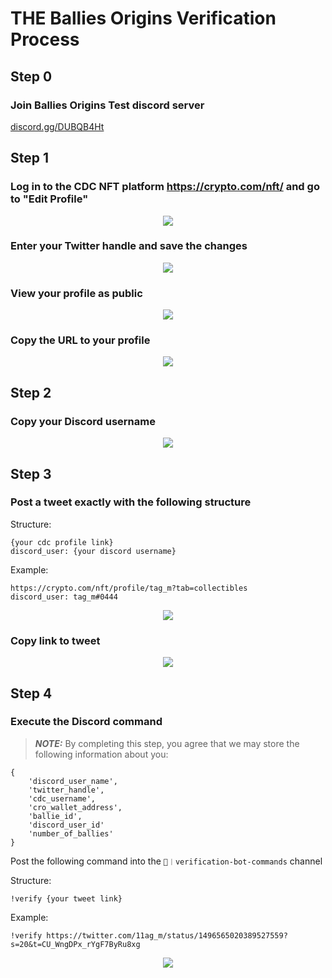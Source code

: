 # THE Ballies Origins Verification Process

## Step 0 <a name="step0"></a>
### Join Ballies Origins Test discord server <a name="step01"></a>

[discord.gg/DUBQB4Ht](https://discord.gg/DUBQB4Ht)

## Step 1 <a name="step1"></a>
### Log in to the CDC NFT platform https://crypto.com/nft/ and go to "Edit Profile" <a name="step11"></a>

<p align="center">
  <img src="https://user-images.githubusercontent.com/98609855/155387837-16e7bf86-698a-4764-9cb5-0ef4979df447.png">
</p>

### Enter your Twitter handle and save the changes <a name="step12"></a>

<p align="center">
  <img src="https://user-images.githubusercontent.com/98609855/155388258-8bc01ffa-576c-4258-9f6c-bd99c82ea909.png">
</p>

### View your profile as public <a name="step13"></a>

<p align="center">
  <img src="https://user-images.githubusercontent.com/98609855/155389115-3749d752-839d-450d-922d-3ddadc446ca3.png">
</p>

### Copy the URL to your profile <a name="step14"></a>

<p align="center">
  <img src="https://user-images.githubusercontent.com/98609855/155389398-f6b58245-c38b-4c8f-8249-748ee3ad490d.png">
</p>

## Step 2 <a name="step2"></a>
### Copy your Discord username <a name="step21"></a>

<p align="center">
  <img src="https://user-images.githubusercontent.com/98609855/155390300-5c5be96c-49e2-44f6-963b-216b36570b6f.gif">
</p>

## Step 3 <a name="step3"></a>
### Post a tweet exactly with the following structure <a name="step31"></a>
Structure:
```
{your cdc profile link}
discord_user: {your discord username}
```

Example:
```
https://crypto.com/nft/profile/tag_m?tab=collectibles
discord_user: tag_m#0444
```

<p align="center">
  <img src="https://user-images.githubusercontent.com/98609855/155391523-fcd4f4bd-8303-496c-aa1d-1b871462ff30.png">
</p>

### Copy link to tweet <a name="step32"></a>

<p align="center">
  <img src="https://user-images.githubusercontent.com/98609855/155391573-73d09da6-f3d8-4f03-85f0-56cb74b34573.png">
</p>


## Step 4 <a name="step4"></a>
### Execute the Discord command <a name="step41"></a>
> **_NOTE:_**  By completing this step, you agree that we may store the following information about you: 
```
{
    'discord_user_name',
    'twitter_handle',
    'cdc_username',
    'cro_wallet_address',
    'ballie_id',
    'discord_user_id'
    'number_of_ballies'
}
```


Post the following command into the ```🤖︱verification-bot-commands``` channel

Structure:

```!verify {your tweet link}```

Example:

```!verify https://twitter.com/11ag_m/status/1496565020389527559?s=20&t=CU_WngDPx_rYgF7ByRu8xg```

<p align="center">
  <img src="https://user-images.githubusercontent.com/98609855/162299083-2b1ab365-fb33-4f36-bbc4-ee0dd87b59b9.png">
</p>
